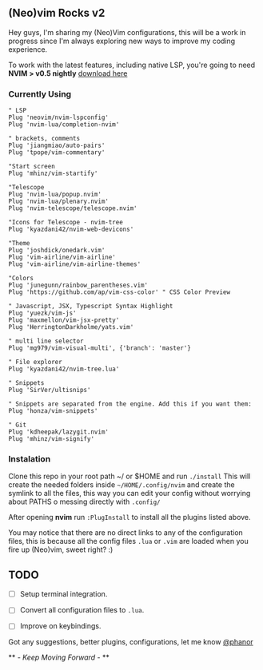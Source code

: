 ## (Neo)vim Rocks v2

Hey guys, I'm sharing my (Neo)Vim configurations, this will be a work in progress since I'm always exploring new ways to improve my coding experience.

To work with the latest features, including native LSP, you're going to need **NVIM > v0.5 nightly** [download here](https://github.com/neovim/neovim/releases/nightly) 

### Currently Using
```
" LSP
Plug 'neovim/nvim-lspconfig'
Plug 'nvim-lua/completion-nvim'

" brackets, comments
Plug 'jiangmiao/auto-pairs'
Plug 'tpope/vim-commentary'

"Start screen
Plug 'mhinz/vim-startify'

"Telescope 
Plug 'nvim-lua/popup.nvim'
Plug 'nvim-lua/plenary.nvim'
Plug 'nvim-telescope/telescope.nvim'

"Icons for Telescope - nvim-tree
Plug 'kyazdani42/nvim-web-devicons'

"Theme
Plug 'joshdick/onedark.vim'
Plug 'vim-airline/vim-airline'
Plug 'vim-airline/vim-airline-themes'

"Colors
Plug 'junegunn/rainbow_parentheses.vim'
Plug 'https://github.com/ap/vim-css-color' " CSS Color Preview

" Javascript, JSX, Typescript Syntax Highlight
Plug 'yuezk/vim-js'
Plug 'maxmellon/vim-jsx-pretty'
Plug 'HerringtonDarkholme/yats.vim'

" multi line selector
Plug 'mg979/vim-visual-multi', {'branch': 'master'}

" File explorer
Plug 'kyazdani42/nvim-tree.lua'

" Snippets
Plug 'SirVer/ultisnips'

" Snippets are separated from the engine. Add this if you want them:
Plug 'honza/vim-snippets'

" Git
Plug 'kdheepak/lazygit.nvim'
Plug 'mhinz/vim-signify'
```

### Instalation

Clone this repo in your root path ~/ or $HOME and run `./install`
This will create the needed folders inside `~/HOME/.config/nvim` and create the symlink to all the files, this way you can edit your config without worrying about PATHS o messing directly with `.config/`

After opening **nvim** run `:PlugInstall` to install all the plugins listed above.

You may notice that there are no direct links to any of the configuration files, this is because all the config files `.lua` or `.vim` are loaded when you fire up (Neo)vim, sweet right? :) 

## TODO
- [ ] Setup terminal integration.
- [ ] Convert all configuration files to `.lua`.
- [ ] Improve on keybindings.


Got any suggestions, better plugins, configurations, let me know [@phanor](https://twitter.com/phanor)

** *- Keep Moving Forward -* **
